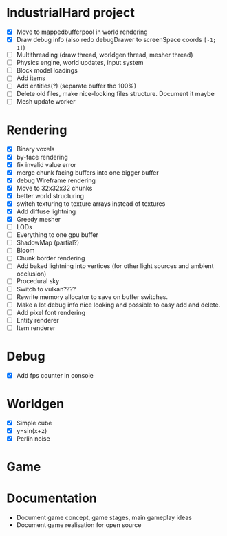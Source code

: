 # IndustrialHard project

- [x] Move to mappedbufferpool in world rendering
- [x] Draw debug info (also redo debugDrawer to screenSpace coords `[-1; 1]`)
- [ ] Multithreading (draw thread, worldgen thread, mesher thread)
- [ ] Physics engine, world updates, input system
- [ ] Block model loadings
- [ ] Add items
- [ ] Add entities(?) (separate buffer tho 100%)
- [ ] Delete old files, make nice-looking files structure. Document it maybe
- [ ] Mesh update worker

# Rendering

- [x] Binary voxels
- [x] by-face rendering
- [x] fix invalid value error
- [x] merge chunk facing buffers into one bigger buffer
- [x] debug Wireframe rendering
- [x] Move to 32x32x32 chunks
- [x] better world structuring
- [x] switch texturing to texture arrays instead of textures
- [x] Add diffuse lightning
- [X] Greedy mesher
- [ ] LODs
- [ ] Everything to one gpu buffer
- [ ] ShadowMap (partial?)
- [ ] Bloom
- [ ] Chunk border rendering
- [ ] Add baked lightning into vertices (for other light sources and ambient occlusion)
- [ ] Procedural sky
- [ ] Switch to vulkan????
- [ ] Rewrite memory allocator to save on buffer switches.
- [ ] Make a lot debug info nice looking and possible to easy add and delete.
- [ ] Add pixel font rendering
- [ ] Entity renderer
- [ ] Item renderer

# Debug

- [x] Add fps counter in console

# Worldgen

- [x] Simple cube
- [x] y=sin(x+z)
- [x] Perlin noise

# Game

# Documentation

- Document game concept, game stages, main gameplay ideas
- Document game realisation for open source
